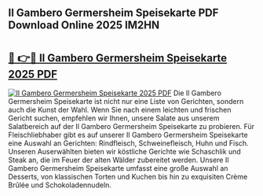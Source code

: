 ## Il Gambero Germersheim Speisekarte PDF Download Online 2025 lM2HN

# <h2><a href="http://gce44x5.nevu.top/?p=Il+Gambero+Germersheim+Speisekarte">🔗 👉🔴 Il Gambero Germersheim Speisekarte 2025 PDF</a></h2>

[![Il Gambero Germersheim Speisekarte 2025 PDF](https://i.imgur.com/dBaPXMq.png)](http://gce44x5.nevu.top/?p=Il+Gambero+Germersheim+Speisekarte)
Die Il Gambero Germersheim Speisekarte ist nicht nur eine Liste von Gerichten, sondern auch die Kunst der Wahl. Wenn Sie nach einem leichten und frischen Gericht suchen, empfehlen wir Ihnen, unsere Salate aus unserem Salatbereich auf der Il Gambero Germersheim Speisekarte zu probieren. Für Fleischliebhaber gibt es auf unserer Il Gambero Germersheim Speisekarte eine Auswahl an Gerichten: Rindfleisch, Schweinefleisch, Huhn und Fisch. Unseren Auserwählten bieten wir köstliche Gerichte wie Schaschlik und Steak an, die im Feuer der alten Wälder zubereitet werden. Unsere Il Gambero Germersheim Speisekarte umfasst eine große Auswahl an Desserts, von klassischen Torten und Kuchen bis hin zu exquisiten Crème Brûlée und Schokoladennudeln.
